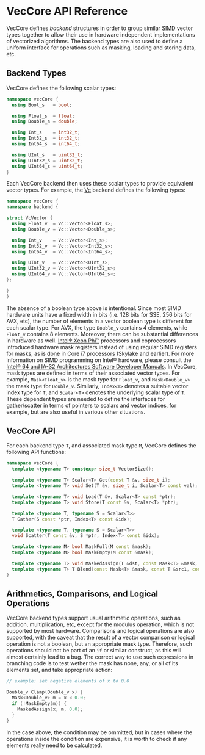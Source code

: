 # VecCore API Reference

VecCore defines *backend* structures in order to group similar
[SIMD](https://en.wikipedia.org/wiki/SIMD) vector types together to allow their
use in hardware independent implementations of vectorized algorithms. The
backend types are also used to define a uniform interface for operations such as
masking, loading and storing data, etc.

## Backend Types

VecCore defines the following scalar types:

```cpp
namespace vecCore {
  using Bool_s   = bool;

  using Float_s  = float;
  using Double_s = double;

  using Int_s    = int32_t;
  using Int32_s  = int32_t;
  using Int64_s  = int64_t;

  using UInt_s   = uint32_t;
  using UInt32_s = uint32_t;
  using UInt64_s = uint64_t;
}
```

Each VecCore backend then uses these scalar types to provide equivalent vector
types. For example, the [Vc](https://github.com/VcDevel/Vc) backend defines the
following types:

```cpp
namespace vecCore {
namespace backend {

struct VcVector {
  using Float_v  = Vc::Vector<Float_s>;
  using Double_v = Vc::Vector<Double_s>;

  using Int_v    = Vc::Vector<Int_s>;
  using Int32_v  = Vc::Vector<Int32_s>;
  using Int64_v  = Vc::Vector<Int64_s>;

  using UInt_v   = Vc::Vector<UInt_s>;
  using UInt32_v = Vc::Vector<UInt32_s>;
  using UInt64_v = Vc::Vector<UInt64_s>;
};

}
}
```

The absence of a boolean type above is intentional. Since most SIMD hardware
units have a fixed width in bits (i.e. 128 bits for SSE, 256 bits for AVX, etc),
the number of elements in a vector boolean type is different for each scalar
type. For AVX, the type `Double_v` contains 4 elements, while `Float_v` contains
8 elements. Moreover, there can be substantial differences in hardware as well.
[Intel® Xeon Phi™](http://www.intel.com/xeonphi) processors and coprocessors
introduced hardware mask registers instead of using regular SIMD registers for
masks, as is done in Core i7 processors (Skylake and earlier). For more
information on SIMD programming on Intel® hardware, please consult the
[Intel® 64 and IA-32 Architectures Software Developer Manuals](https://software.intel.com/en-us/articles/intel-sdm).
In VecCore, mask types are defined in terms of their associated vector types.
For example, `Mask<Float_v>` is the mask type for `Float_v`, and
`Mask<Double_v>` the mask type for `Double_v`. Similarly, `Index<T>` denotes a
suitable vector index type for `T`, and `Scalar<T>` denotes the underlying
scalar type of `T`. These dependent types are needed to define the interfaces
for gather/scatter in terms of pointers to scalars and vector indices, for
example, but are also useful in various other situations.

## VecCore API

For each backend type `T`, and associated mask type `M`, VecCore defines the
following API functions:

```cpp
namespace vecCore {
  template <typename T> constexpr size_t VectorSize();

  template <typename T> Scalar<T> Get(const T &v, size_t i);
  template <typename T> void Set(T &v, size_t i, Scalar<T> const val);

  template <typename T> void Load(T &v, Scalar<T> const *ptr);
  template <typename T> void Store(T const &v, Scalar<T> *ptr);

  template <typename T, typename S = Scalar<T>>
  T Gather(S const *ptr, Index<T> const &idx);

  template <typename T, typename S = Scalar<T>>
  void Scatter(T const &v, S *ptr, Index<T> const &idx);

  template <typename M> bool MaskFull(M const &mask);
  template <typename M> bool MaskEmpty(M const &mask);

  template <typename T> void MaskedAssign(T &dst, const Mask<T> &mask, const T &src);
  template <typename T> T Blend(const Mask<T> &mask, const T &src1, const T &src2);
}
```

## Arithmetics, Comparisons, and Logical Operations

VecCore backend types support usual arithmetic operations, such as addition,
multiplication, etc, except for the modulus operation, which is not supported by
most hardware. Comparisons and logical operations are also supported, with the
caveat that the result of a vector comparison or logical operation is not a
boolean, but an appropriate mask type. Therefore, such operations should not be
part of an `if` or similar construct, as this will almost certainly lead to a
bug. The correct way to use such expressions in branching code is to test wether
the mask has none, any, or all of its elements set, and take appropriate action:

```cpp
// example: set negative elements of x to 0.0

Double_v Clamp(Double_v x) {
  Mask<Double_v> m = x < 0.0;
  if (!MaskEmpty(m)) {
    MaskedAssign(x, m, 0.0);
  }
}
```

In the case above, the condition may be ommitted, but in cases where the
operations inside the condition are expensive, it is worth to check if any
elements really need to be calculated.

